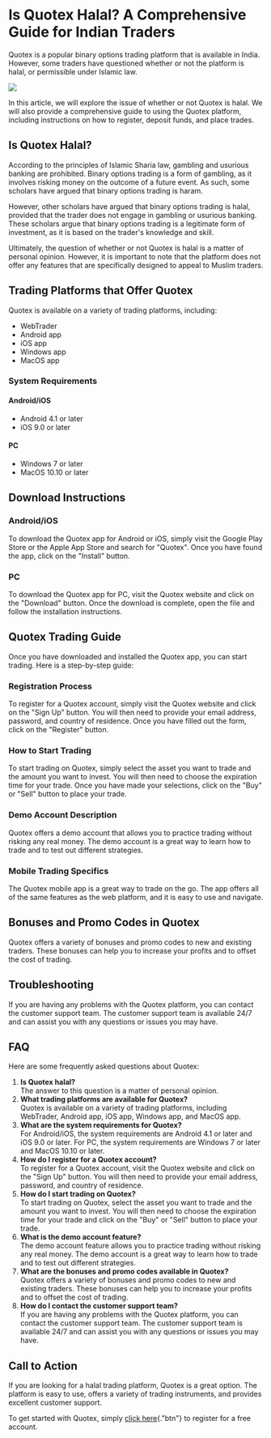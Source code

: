 # Is Quotex Halal? A Comprehensive Guide for Indian Traders

Quotex is a popular binary options trading platform that is available in
India. However, some traders have questioned whether or not the platform
is halal, or permissible under Islamic law.

[![](https://static.quotex.io/files/4_en/300_250.jpg)](https://traff.sbs/brokerqxlid)

In this article, we will explore the issue of whether or not Quotex is
halal. We will also provide a comprehensive guide to using the Quotex
platform, including instructions on how to register, deposit funds, and
place trades.

## Is Quotex Halal?

According to the principles of Islamic Sharia law, gambling and usurious
banking are prohibited. Binary options trading is a form of gambling, as
it involves risking money on the outcome of a future event. As such,
some scholars have argued that binary options trading is haram.

However, other scholars have argued that binary options trading is
halal, provided that the trader does not engage in gambling or usurious
banking. These scholars argue that binary options trading is a
legitimate form of investment, as it is based on the trader\'s knowledge
and skill.

Ultimately, the question of whether or not Quotex is halal is a matter
of personal opinion. However, it is important to note that the platform
does not offer any features that are specifically designed to appeal to
Muslim traders.

## Trading Platforms that Offer Quotex

Quotex is available on a variety of trading platforms, including:

-   WebTrader
-   Android app
-   iOS app
-   Windows app
-   MacOS app

### System Requirements

#### Android/iOS

-   Android 4.1 or later
-   iOS 9.0 or later

#### PC

-   Windows 7 or later
-   MacOS 10.10 or later

## Download Instructions

### Android/iOS

To download the Quotex app for Android or iOS, simply visit the Google
Play Store or the Apple App Store and search for "Quotex". Once
you have found the app, click on the "Install" button.

### PC

To download the Quotex app for PC, visit the Quotex website and click on
the "Download" button. Once the download is complete, open the
file and follow the installation instructions.

## Quotex Trading Guide

Once you have downloaded and installed the Quotex app, you can start
trading. Here is a step-by-step guide:

### Registration Process

To register for a Quotex account, simply visit the Quotex website and
click on the "Sign Up" button. You will then need to provide your
email address, password, and country of residence. Once you have filled
out the form, click on the "Register" button.

### How to Start Trading

To start trading on Quotex, simply select the asset you want to trade
and the amount you want to invest. You will then need to choose the
expiration time for your trade. Once you have made your selections,
click on the "Buy" or "Sell" button to place your trade.

### Demo Account Description

Quotex offers a demo account that allows you to practice trading without
risking any real money. The demo account is a great way to learn how to
trade and to test out different strategies.

### Mobile Trading Specifics

The Quotex mobile app is a great way to trade on the go. The app offers
all of the same features as the web platform, and it is easy to use and
navigate.

## Bonuses and Promo Codes in Quotex

Quotex offers a variety of bonuses and promo codes to new and existing
traders. These bonuses can help you to increase your profits and to
offset the cost of trading.

## Troubleshooting

If you are having any problems with the Quotex platform, you can contact
the customer support team. The customer support team is available 24/7
and can assist you with any questions or issues you may have.

## FAQ

Here are some frequently asked questions about Quotex:

1.  **Is Quotex halal?**\
    The answer to this question is a matter of personal opinion.
2.  **What trading platforms are available for Quotex?**\
    Quotex is available on a variety of trading platforms, including
    WebTrader, Android app, iOS app, Windows app, and MacOS app.
3.  **What are the system requirements for Quotex?**\
    For Android/iOS, the system requirements are Android 4.1 or later
    and iOS 9.0 or later. For PC, the system requirements are Windows 7
    or later and MacOS 10.10 or later.
4.  **How do I register for a Quotex account?**\
    To register for a Quotex account, visit the Quotex website and click
    on the "Sign Up" button. You will then need to provide your
    email address, password, and country of residence.
5.  **How do I start trading on Quotex?**\
    To start trading on Quotex, select the asset you want to trade and
    the amount you want to invest. You will then need to choose the
    expiration time for your trade and click on the "Buy" or
    "Sell" button to place your trade.
6.  **What is the demo account feature?**\
    The demo account feature allows you to practice trading without
    risking any real money. The demo account is a great way to learn how
    to trade and to test out different strategies.
7.  **What are the bonuses and promo codes available in Quotex?**\
    Quotex offers a variety of bonuses and promo codes to new and
    existing traders. These bonuses can help you to increase your
    profits and to offset the cost of trading.
8.  **How do I contact the customer support team?**\
    If you are having any problems with the Quotex platform, you can
    contact the customer support team. The customer support team is
    available 24/7 and can assist you with any questions or issues you
    may have.

## Call to Action

If you are looking for a halal trading platform, Quotex is a great
option. The platform is easy to use, offers a variety of trading
instruments, and provides excellent customer support.

To get started with Quotex, simply [click
here](\%22https://broker-qx.pro/sign-up/?lid=1102511\%22){."btn"}
to register for a free account.

